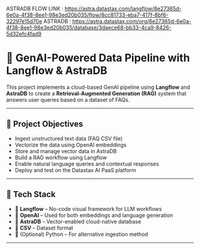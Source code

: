 ASTRADB FLOW LINK : https://astra.datastax.com/langflow/8e27365d-6e0a-4f38-8ee1-98e3ed20b035/flow/8cc81733-eba7-417f-8bf6-32297e15d70e
ASTRADB :  https://astra.datastax.com/org/8e27365d-6e0a-4f38-8ee1-98e3ed20b035/database/3daece68-bb33-4ca9-8426-5d32efc4fad9




# 🚀 GenAI-Powered Data Pipeline with Langflow & AstraDB

This project implements a cloud-based GenAI pipeline using **Langflow** and **AstraDB** to create a **Retrieval-Augmented Generation (RAG)** system that answers user queries based on a dataset of FAQs.

---

## 📌 Project Objectives

- Ingest unstructured text data (FAQ CSV file)
- Vectorize the data using OpenAI embeddings
- Store and manage vector data in AstraDB
- Build a RAG workflow using Langflow
- Enable natural language queries and contextual responses
- Deploy and test on the Datastax AI PaaS platform

---

## 🧱 Tech Stack

- 🔁 **Langflow** – No-code visual framework for LLM workflows  
- 🧠 **OpenAI** – Used for both embeddings and language generation  
- 🧲 **AstraDB** – Vector-enabled cloud-native database  
- 📝 **CSV** – Dataset format  
- 🐍 (Optional) Python – For alternative ingestion method

---



